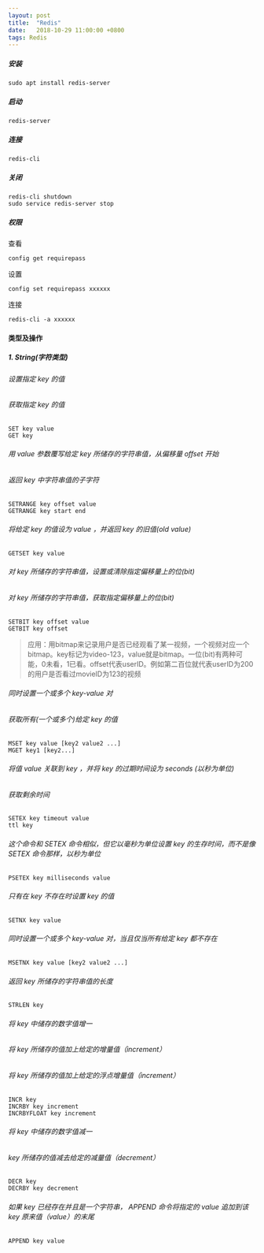 ```yaml
---
layout: post
title:  "Redis"
date:   2018-10-29 11:00:00 +0800
tags: Redis
---
```


##### 安装
```
sudo apt install redis-server
```

##### 启动
```
redis-server
```
##### 连接
```
redis-cli
```
##### 关闭
```
redis-cli shutdown
sudo service redis-server stop
```

##### 权限
查看
```
config get requirepass
```
设置
```
config set requirepass xxxxxx
```
连接
```
redis-cli -a xxxxxx
```

#### 类型及操作
##### 1. String(字符类型)

###### 设置指定 key 的值 
###### 获取指定 key 的值
```
SET key value
GET key
```

###### 用 value 参数覆写给定 key 所储存的字符串值，从偏移量 offset 开始
###### 返回 key 中字符串值的子字符
```
SETRANGE key offset value
GETRANGE key start end
```

###### 将给定 key 的值设为 value ，并返回 key 的旧值(old value)
```
GETSET key value
```

###### 对 key 所储存的字符串值，设置或清除指定偏移量上的位(bit)
###### 对 key 所储存的字符串值，获取指定偏移量上的位(bit)
```
SETBIT key offset value
GETBIT key offset
```
> 应用：用bitmap来记录用户是否已经观看了某一视频，一个视频对应一个bitmap。key标记为video-123，value就是bitmap。一位(bit)有两种可能，0未看，1已看。offset代表userID。例如第二百位就代表userID为200的用户是否看过movieID为123的视频

###### 同时设置一个或多个 key-value 对
###### 获取所有(一个或多个)给定 key 的值
```
MSET key value [key2 value2 ...]
MGET key1 [key2...]
```

###### 将值 value 关联到 key ，并将 key 的过期时间设为 seconds (以秒为单位)
###### 获取剩余时间
```
SETEX key timeout value
ttl key
```

###### 这个命令和 SETEX 命令相似，但它以毫秒为单位设置 key 的生存时间，而不是像 SETEX 命令那样，以秒为单位
```
PSETEX key milliseconds value
```

###### 只有在 key 不存在时设置 key 的值
```
SETNX key value
```

###### 同时设置一个或多个 key-value 对，当且仅当所有给定 key 都不存在
```
MSETNX key value [key2 value2 ...]
```

###### 返回 key 所储存的字符串值的长度
```
STRLEN key
```

###### 将 key 中储存的数字值增一
###### 将 key 所储存的值加上给定的增量值（increment） 
###### 将 key 所储存的值加上给定的浮点增量值（increment）
```
INCR key
INCRBY key increment
INCRBYFLOAT key increment
```

###### 将 key 中储存的数字值减一
###### key 所储存的值减去给定的减量值（decrement） 
```
DECR key
DECRBY key decrement
```

###### 如果 key 已经存在并且是一个字符串， APPEND 命令将指定的 value 追加到该 key 原来值（value）的末尾
```
APPEND key value
```